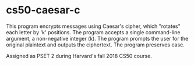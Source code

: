 # cs50-caesar-c
This program encrypts messages using Caesar's cipher, which "rotates" each letter by 'k' positions. The program accepts a single command-line argument, a non-negative integer (k). The program prompts the user for the original plaintext and outputs the ciphertext. The program preserves case.

Assigned as PSET 2 during Harvard's fall 2018 CS50 course.
